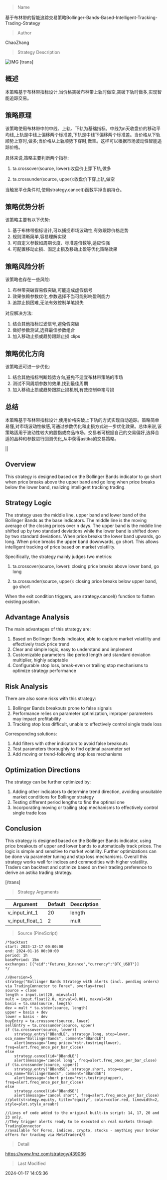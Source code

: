
> Name

基于布林带的智能追踪交易策略Bollinger-Bands-Based-Intelligent-Tracking-Trading-Strategy

> Author

ChaoZhang

> Strategy Description

![IMG](https://www.fmz.com/upload/asset/f4934c8eab7e89e839.png)
 [trans]
## 概述

本策略基于布林带指标设计,当价格突破布林带上轨时做空,突破下轨时做多,实现智能追踪交易。

## 策略原理

该策略使用布林带中的中线、上轨、下轨为基础指标。中线为n天收盘价的移动平均线,上轨是中线上偏移两个标准差,下轨是中线下偏移两个标准差。当价格从下轨顺势上穿时,做多;当价格从上轨顺势下穿时,做空。这样可以根据市场波动性智能追踪价格。

具体来说,策略主要判断两个指标:

1. ta.crossover(source, lower):收盘价上穿下轨,做多

2. ta.crossunder(source, upper):收盘价下穿上轨,做空

当触发平仓条件时,使用strategy.cancel()函数平掉当前持仓。

## 策略优势分析

该策略主要有以下优势:

1. 基于布林带指标设计,可以捕捉市场波动性,有效跟踪价格走势
2. 规则清晰简单,容易理解实现
3. 可自定义参数如周期长度、标准差倍数等,适应性强
4. 可配置移动止损、固定止损及移动止盈等优化策略效果

## 策略风险分析

该策略也存在一些风险:  

1. 布林带突破容易假突破,可能造成虚假信号
2. 效果依赖参数优化,参数选择不当可能影响盈利能力
3. 追踪止损困难,无法有效控制单笔损失

对应解决方法:

1. 结合其他指标过滤信号,避免假突破
2. 做好参数测试,选择最佳参数组合
3. 加入移动止损或趋势跟踪止损 clips 

## 策略优化方向  

该策略还可进一步优化:

1. 结合其他指标判断趋势方向,避免不适宜布林带策略的市场
2. 测试不同周期参数的效果,找到最佳周期
3. 加入移动止损或趋势跟踪止损机制,有效控制单笔亏损

## 总结

本策略基于布林带指标设计,使用价格突破上下轨的方式实现自动追踪。策略简单易懂,对市场波动性敏感,可通过参数优化和止损方式进一步优化效果。总体来说,该策略适用于波动性较大的股指或商品市场。交易者可根据自己的交易偏好,选择合适的品种和参数进行回测优化,从中获得astika的交易策略。

||

## Overview  

This strategy is designed based on the Bollinger Bands indicator to go short when price breaks above the upper band and go long when price breaks below the lower band, realizing intelligent tracking trading.

## Strategy Logic  

The strategy uses the middle line, upper band and lower band of the Bollinger Bands as the base indicators. The middle line is the moving average of the closing prices over n days. The upper band is the middle line shifted up by two standard deviations while the lower band is shifted down by two standard deviations. When price breaks the lower band upwards, go long. When price breaks the upper band downwards, go short. This allows intelligent tracking of price based on market volatility.

Specifically, the strategy mainly judges two metrics:  

1. ta.crossover(source, lower): closing price breaks above lower band, go long

2. ta.crossunder(source, upper): closing price breaks below upper band, go short  

When the exit condition triggers, use strategy.cancel() function to flatten existing position.

## Advantage Analysis   

The main advantages of this strategy are:

1. Based on Bollinger Bands indicator, able to capture market volatility and effectively track price trend
2. Clear and simple logic, easy to understand and implement  
3. Customizable parameters like period length and standard deviation multiplier, highly adaptable
4. Configurable stop loss, break-even or trailing stop mechanisms to optimize strategy performance

## Risk Analysis

There are also some risks with this strategy:

1. Bollinger Bands breakouts prone to false signals  
2. Performance relies on parameter optimization, improper parameters may impact profitability
3. Tracking stop loss difficult, unable to effectively control single trade loss

Corresponding solutions:

1. Add filters with other indicators to avoid false breakouts
2. Test parameters thoroughly to find optimal parameter set  
3. Add moving or trend-following stop loss mechanisms

## Optimization Directions 

The strategy can be further optimized by:  

1. Adding other indicators to determine trend direction, avoiding unsuitable market conditions for Bollinger strategy
2. Testing different period lengths to find the optimal one  
3. Incorporating moving or trailing stop mechanisms to effectively control single trade loss

## Conclusion  

This strategy is designed based on the Bollinger Bands indicator, using price breakouts of upper and lower bands to automatically track prices. The logic is simple and sensitive to market volatility. Further optimizations can be done via parameter tuning and stop loss mechanisms. Overall this strategy works well for indices and commodities with higher volatility. Traders can backtest and optimize based on their trading preference to derive an astika trading strategy.

[/trans]

> Strategy Arguments



|Argument|Default|Description|
|----|----|----|
|v_input_int_1|20|length|
|v_input_float_1|2|mult|


> Source (PineScript)

``` pinescript
/*backtest
start: 2023-12-17 00:00:00
end: 2024-01-16 00:00:00
period: 1h
basePeriod: 15m
exchanges: [{"eid":"Futures_Binance","currency":"BTC_USDT"}]
*/

//@version=5
strategy("Bollinger Bands Strategy with alerts (incl. pending orders) via TradingConnector to Forex", overlay=true)
source = close
length = input.int(20, minval=1)
mult = input.float(2.0, minval=0.001, maxval=50)
basis = ta.sma(source, length)
dev = mult * ta.stdev(source, length)
upper = basis + dev
lower = basis - dev
buyEntry = ta.crossover(source, lower)
sellEntry = ta.crossunder(source, upper)
if (ta.crossover(source, lower))
	strategy.entry("BBandLE", strategy.long, stop=lower, oca_name="BollingerBands", comment="BBandLE")
    alert(message='long price='+str.tostring(lower), freq=alert.freq_once_per_bar_close)
else
	strategy.cancel(id="BBandLE")
    alert(message='cancel long', freq=alert.freq_once_per_bar_close)
if (ta.crossunder(source, upper))
	strategy.entry("BBandSE", strategy.short, stop=upper, oca_name="BollingerBands", comment="BBandSE")
    alert(message='short price='+str.tostring(upper), freq=alert.freq_once_per_bar_close)
else
	strategy.cancel(id="BBandSE")
    alert(message='cancel short', freq=alert.freq_once_per_bar_close)
//plot(strategy.equity, title="equity", color=color.red, linewidth=2, style=plot.style_areabr)

//Lines of code added to the original built-in script: 14, 17, 20 and 23 only.
//They trigger alerts ready to be executed on real markets through TradingConnector
//available for Forex, indices, crypto, stocks - anything your broker offers for trading via MetaTrader4/5

```

> Detail

https://www.fmz.com/strategy/439066

> Last Modified

2024-01-17 14:05:36
